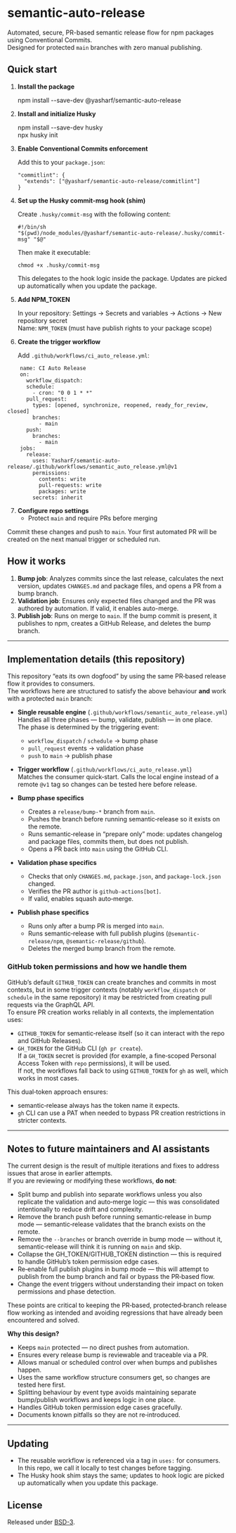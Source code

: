 # semantic-auto-release

Automated, secure, PR-based semantic release flow for npm packages using Conventional Commits.  
Designed for protected `main` branches with zero manual publishing.

## Quick start

1.  **Install the package**

    npm install --save-dev @yasharf/semantic-auto-release

2.  **Install and initialize Husky**

    npm install --save-dev husky  
    npx husky init

3.  **Enable Conventional Commits enforcement**

    Add this to your `package.json`:

        "commitlint": {
          "extends": ["@yasharf/semantic-auto-release/commitlint"]
        }

4.  **Set up the Husky commit-msg hook (shim)**

    Create `.husky/commit-msg` with the following content:

        #!/bin/sh
        "$(pwd)/node_modules/@yasharf/semantic-auto-release/.husky/commit-msg" "$@"

    Then make it executable:

        chmod +x .husky/commit-msg

    This delegates to the hook logic inside the package. Updates are picked up automatically when you update the package.

5.  **Add NPM_TOKEN**

    In your repository: Settings → Secrets and variables → Actions → New repository secret  
    Name: `NPM_TOKEN` (must have publish rights to your package scope)

6.  **Create the trigger workflow**

    Add `.github/workflows/ci_auto_release.yml`:

```
    name: CI Auto Release
    on:
      workflow_dispatch:
      schedule:
        - cron: "0 0 1 * *"
      pull_request:
        types: [opened, synchronize, reopened, ready_for_review, closed]
        branches:
          - main
      push:
        branches:
          - main
    jobs:
      release:
        uses: YasharF/semantic-auto-release/.github/workflows/semantic_auto_release.yml@v1
        permissions:
          contents: write
          pull-requests: write
          packages: write
        secrets: inherit
```

7.  **Configure repo settings**
    - Protect `main` and require PRs before merging

Commit these changes and push to `main`. Your first automated PR will be created on the next manual trigger or scheduled run.

## How it works

1. **Bump job**: Analyzes commits since the last release, calculates the next version, updates `CHANGES.md` and package files, and opens a PR from a bump branch.
2. **Validation job**: Ensures only expected files changed and the PR was authored by automation. If valid, it enables auto-merge.
3. **Publish job**: Runs on merge to `main`. If the bump commit is present, it publishes to npm, creates a GitHub Release, and deletes the bump branch.

---

## Implementation details (this repository)

This repository “eats its own dogfood” by using the same PR‑based release flow it provides to consumers.  
The workflows here are structured to satisfy the above behaviour **and** work with a protected `main` branch:

- **Single reusable engine** (`.github/workflows/semantic_auto_release.yml`)  
  Handles all three phases — bump, validate, publish — in one place.  
  The phase is determined by the triggering event:
  - `workflow_dispatch` / `schedule` → bump phase
  - `pull_request` events → validation phase
  - `push` to `main` → publish phase

- **Trigger workflow** (`.github/workflows/ci_auto_release.yml`)  
  Matches the consumer quick‑start. Calls the local engine instead of a remote `@v1` tag so changes can be tested here before release.

- **Bump phase specifics**
  - Creates a `release/bump-*` branch from `main`.
  - Pushes the branch before running semantic‑release so it exists on the remote.
  - Runs semantic‑release in “prepare only” mode: updates changelog and package files, commits them, but does not publish.
  - Opens a PR back into `main` using the GitHub CLI.

- **Validation phase specifics**
  - Checks that only `CHANGES.md`, `package.json`, and `package-lock.json` changed.
  - Verifies the PR author is `github-actions[bot]`.
  - If valid, enables squash auto‑merge.

- **Publish phase specifics**
  - Runs only after a bump PR is merged into `main`.
  - Runs semantic‑release with full publish plugins (`@semantic-release/npm`, `@semantic-release/github`).
  - Deletes the merged bump branch from the remote.

### GitHub token permissions and how we handle them

GitHub’s default `GITHUB_TOKEN` can create branches and commits in most contexts, but in some trigger contexts (notably `workflow_dispatch` or `schedule` in the same repository) it may be restricted from creating pull requests via the GraphQL API.  
To ensure PR creation works reliably in all contexts, the implementation uses:

- `GITHUB_TOKEN` for semantic‑release itself (so it can interact with the repo and GitHub Releases).
- `GH_TOKEN` for the GitHub CLI (`gh pr create`).  
  If a `GH_TOKEN` secret is provided (for example, a fine‑scoped Personal Access Token with `repo` permissions), it will be used.  
  If not, the workflows fall back to using `GITHUB_TOKEN` for `gh` as well, which works in most cases.

This dual‑token approach ensures:

- semantic‑release always has the token name it expects.
- `gh` CLI can use a PAT when needed to bypass PR creation restrictions in stricter contexts.

---

## Notes to future maintainers and AI assistants

The current design is the result of multiple iterations and fixes to address issues that arose in earlier attempts.  
If you are reviewing or modifying these workflows, **do not**:

- Split bump and publish into separate workflows unless you also replicate the validation and auto‑merge logic — this was consolidated intentionally to reduce drift and complexity.
- Remove the branch push before running semantic‑release in bump mode — semantic‑release validates that the branch exists on the remote.
- Remove the `--branches` or branch override in bump mode — without it, semantic‑release will think it is running on `main` and skip.
- Collapse the GH_TOKEN/GITHUB_TOKEN distinction — this is required to handle GitHub’s token permission edge cases.
- Re‑enable full publish plugins in bump mode — this will attempt to publish from the bump branch and fail or bypass the PR‑based flow.
- Change the event triggers without understanding their impact on token permissions and phase detection.

These points are critical to keeping the PR‑based, protected‑branch release flow working as intended and avoiding regressions that have already been encountered and solved.

**Why this design?**

- Keeps `main` protected — no direct pushes from automation.
- Ensures every release bump is reviewable and traceable via a PR.
- Allows manual or scheduled control over when bumps and publishes happen.
- Uses the same workflow structure consumers get, so changes are tested here first.
- Splitting behaviour by event type avoids maintaining separate bump/publish workflows and keeps logic in one place.
- Handles GitHub token permission edge cases gracefully.
- Documents known pitfalls so they are not re‑introduced.

---

## Updating

- The reusable workflow is referenced via a tag in `uses:` for consumers.  
  In this repo, we call it locally to test changes before tagging.
- The Husky hook shim stays the same; updates to hook logic are picked up automatically when you update this package.

## License

Released under [BSD-3](LICENSE).
